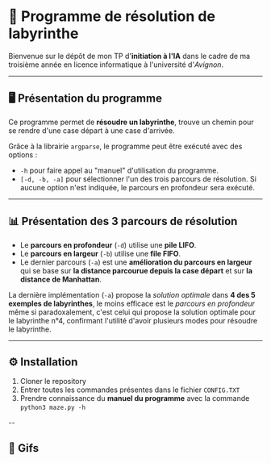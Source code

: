 # 🚀 Programme de résolution de labyrinthe 

Bienvenue sur le dépôt de mon TP d'**initiation à l'IA** dans le cadre de ma troisième année en licence informatique à l'université d'*Avignon*.

---

## 🖥️ Présentation du programme

Ce programme permet de **résoudre un labyrinthe**, trouve un chemin pour se rendre d'une case départ à une case d'arrivée.

Grâce à la librairie `argparse`, le programme peut être exécuté avec des options :
- `-h` pour faire appel au "manuel" d'utilisation du programme.
- `[-d, -b, -a]` pour sélectionner l'un des trois parcours de résolution. Si aucune option n'est indiquée, le parcours en profondeur sera exécuté.

---

## 📊 Présentation des 3 parcours de résolution

- Le **parcours en profondeur** (`-d`) utilise une **pile LIFO**.
- Le **parcours en largeur** (`-b`) utilise une **file FIFO**.
- Le dernier parcours (`-a`) est une **amélioration du parcours en largeur** qui se base sur **la distance parcourue depuis la case départ** et sur **la distance de Manhattan**.

La dernière implémentation (`-a`) propose la *solution optimale* dans **4 des 5 exemples de labyrinthes**, le moins efficace est le *parcours en profondeur* même si paradoxalement, c'est celui qui propose la solution optimale pour le labyrinthe n°4, confirmant l'utilité d'avoir plusieurs modes pour résoudre le labyrinthe.

---

## ⚙️ Installation

1. Cloner le repository
2. Entrer toutes les commandes présentes dans le fichier `CONFIG.TXT`
3. Prendre connaissance du **manuel du programme** avec la commande `python3 maze.py -h`

-- 

## 🎥 Gifs 